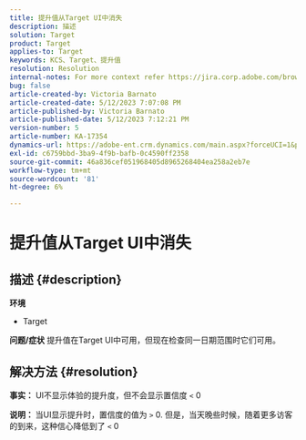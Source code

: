```yaml
---
title: 提升值从Target UI中消失
description: 描述
solution: Target
product: Target
applies-to: Target
keywords: KCS、Target、提升值
resolution: Resolution
internal-notes: For more context refer https://jira.corp.adobe.com/browse/TGT-41844
bug: false
article-created-by: Victoria Barnato
article-created-date: 5/12/2023 7:07:08 PM
article-published-by: Victoria Barnato
article-published-date: 5/12/2023 7:12:21 PM
version-number: 5
article-number: KA-17354
dynamics-url: https://adobe-ent.crm.dynamics.com/main.aspx?forceUCI=1&pagetype=entityrecord&etn=knowledgearticle&id=dd67242c-f8f0-ed11-8849-6045bd006ce9
exl-id: c6759bbd-3ba9-4f9b-bafb-0c4590ff2358
source-git-commit: 46a836cef051968405d8965268404ea258a2eb7e
workflow-type: tm+mt
source-wordcount: '81'
ht-degree: 6%

---
```


# 提升值从Target UI中消失

## 描述 {#description}

<b>环境</b>
- Target

<b>问题/症状</b>
提升值在Target UI中可用，但现在检查同一日期范围时它们可用。


## 解决方法 {#resolution}




<b>事实：</b> UI不显示体验的提升度，但不会显示置信度 `<`  0



<b>说明： </b>当UI显示提升时，置信度的值为 `>`  0. 但是，当天晚些时候，随着更多访客的到来，这种信心降低到了 `<`  0
